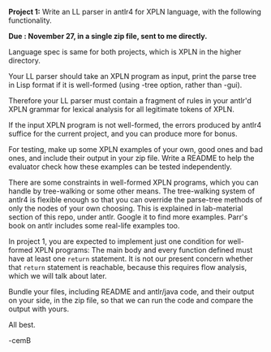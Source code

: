 <b>Project 1:</b> Write an LL parser in antlr4 for XPLN language, with the following functionality.

<b>Due : November 27, in a single zip file, sent to me directly.</b>

Language spec is same for both projects, which is XPLN in the higher directory.

Your LL parser should take an XPLN program as input, print the parse tree in Lisp format if it is well-formed (using -tree option, rather than -gui).

Therefore your LL parser must contain a fragment of rules in your antlr'd XPLN grammar for lexical analysis for all
legitimate tokens of XPLN.

If the input XPLN program is not well-formed, the errors produced by antlr4 suffice for the current project, and you can produce more for bonus.

For testing, make up some XPLN examples of your own, good ones and bad ones, and include their output in your zip file.
Write a README to help the evaluator check how these examples can be tested independently.

There are some constraints in well-formed XPLN programs, which you can handle by tree-walking or some other means.
The tree-walking system of antlr4 is flexible enough so that you can override the parse-tree methods of only the nodes of your own choosing. This is explained in lab-material section of this repo, under antlr. Google it to find more examples. Parr's book on antlr includes some real-life examples too.

In project 1, you are expected to implement just one condition for well-formed XPLN programs: The main body and every function defined
must have at least one <code>return</code> statement. It is not our present concern whether that <code>return</code> statement is reachable, because this requires flow analysis, which we will talk about later.

Bundle your files, including README and antlr/java code, and their output on your side, in the zip file, so that we can
run the code and compare the output with yours.

All best.

-cemB
